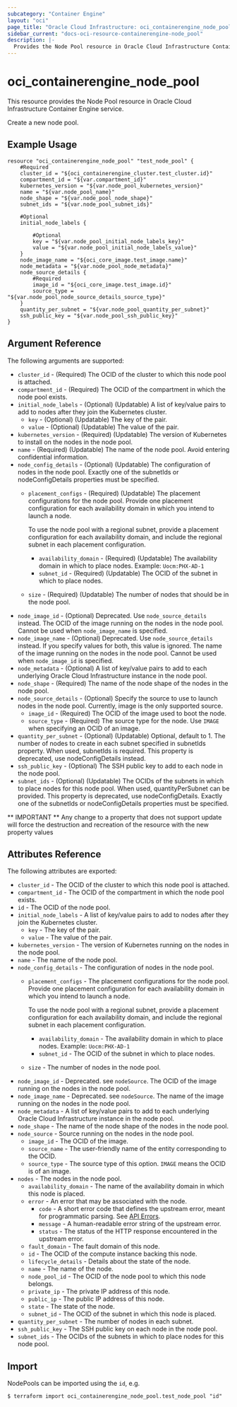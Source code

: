 ```yaml
---
subcategory: "Container Engine"
layout: "oci"
page_title: "Oracle Cloud Infrastructure: oci_containerengine_node_pool"
sidebar_current: "docs-oci-resource-containerengine-node_pool"
description: |-
  Provides the Node Pool resource in Oracle Cloud Infrastructure Container Engine service
---
```


# oci_containerengine_node_pool
This resource provides the Node Pool resource in Oracle Cloud Infrastructure Container Engine service.

Create a new node pool.

## Example Usage

```hcl
resource "oci_containerengine_node_pool" "test_node_pool" {
	#Required
	cluster_id = "${oci_containerengine_cluster.test_cluster.id}"
	compartment_id = "${var.compartment_id}"
	kubernetes_version = "${var.node_pool_kubernetes_version}"
	name = "${var.node_pool_name}"
	node_shape = "${var.node_pool_node_shape}"
	subnet_ids = "${var.node_pool_subnet_ids}"

	#Optional
	initial_node_labels {

		#Optional
		key = "${var.node_pool_initial_node_labels_key}"
		value = "${var.node_pool_initial_node_labels_value}"
	}
	node_image_name = "${oci_core_image.test_image.name}"
	node_metadata = "${var.node_pool_node_metadata}"
	node_source_details {
		#Required
		image_id = "${oci_core_image.test_image.id}"
		source_type = "${var.node_pool_node_source_details_source_type}"
	}
	quantity_per_subnet = "${var.node_pool_quantity_per_subnet}"
	ssh_public_key = "${var.node_pool_ssh_public_key}"
}
```

## Argument Reference

The following arguments are supported:

* `cluster_id` - (Required) The OCID of the cluster to which this node pool is attached.
* `compartment_id` - (Required) The OCID of the compartment in which the node pool exists.
* `initial_node_labels` - (Optional) (Updatable) A list of key/value pairs to add to nodes after they join the Kubernetes cluster.
	* `key` - (Optional) (Updatable) The key of the pair.
	* `value` - (Optional) (Updatable) The value of the pair.
* `kubernetes_version` - (Required) (Updatable) The version of Kubernetes to install on the nodes in the node pool.
* `name` - (Required) (Updatable) The name of the node pool. Avoid entering confidential information.
* `node_config_details` - (Optional) (Updatable) The configuration of nodes in the node pool. Exactly one of the subnetIds or nodeConfigDetails properties must be specified. 
	* `placement_configs` - (Required) (Updatable) The placement configurations for the node pool. Provide one placement configuration for each availability domain in which you intend to launch a node.

		To use the node pool with a regional subnet, provide a placement configuration for each availability domain, and include the regional subnet in each placement configuration. 
		* `availability_domain` - (Required) (Updatable) The availability domain in which to place nodes. Example: `Uocm:PHX-AD-1` 
		* `subnet_id` - (Required) (Updatable) The OCID of the subnet in which to place nodes.
	* `size` - (Required) (Updatable) The number of nodes that should be in the node pool. 
* `node_image_id` - (Optional) Deprecated. Use `node_source_details` instead. The OCID of the image running on the nodes in the node pool. Cannot be used when `node_image_name` is specified.
* `node_image_name` - (Optional) Deprecated. Use `node_source_details` instead. If you specify values for both, this value is ignored. The name of the image running on the nodes in the node pool. Cannot be used when `node_image_id` is specified.
* `node_metadata` - (Optional) A list of key/value pairs to add to each underlying Oracle Cloud Infrastructure instance in the node pool.
* `node_shape` - (Required) The name of the node shape of the nodes in the node pool.
* `node_source_details` - (Optional) Specify the source to use to launch nodes in the node pool. Currently, image is the only supported source. 
	* `image_id` - (Required) The OCID of the image used to boot the node.
	* `source_type` - (Required) The source type for the node. Use `IMAGE` when specifying an OCID of an image. 
* `quantity_per_subnet` - (Optional) (Updatable) Optional, default to 1. The number of nodes to create in each subnet specified in subnetIds property.  When used, subnetIds is required. This property is deprecated, use nodeConfigDetails instead. 
* `ssh_public_key` - (Optional) The SSH public key to add to each node in the node pool.
* `subnet_ids` - (Optional) (Updatable) The OCIDs of the subnets in which to place nodes for this node pool. When used, quantityPerSubnet can be provided. This property is deprecated, use nodeConfigDetails. Exactly one of the subnetIds or nodeConfigDetails properties must be specified. 


** IMPORTANT **
Any change to a property that does not support update will force the destruction and recreation of the resource with the new property values

## Attributes Reference

The following attributes are exported:

* `cluster_id` - The OCID of the cluster to which this node pool is attached.
* `compartment_id` - The OCID of the compartment in which the node pool exists.
* `id` - The OCID of the node pool.
* `initial_node_labels` - A list of key/value pairs to add to nodes after they join the Kubernetes cluster.
	* `key` - The key of the pair.
	* `value` - The value of the pair.
* `kubernetes_version` - The version of Kubernetes running on the nodes in the node pool.
* `name` - The name of the node pool.
* `node_config_details` - The configuration of nodes in the node pool.
	* `placement_configs` - The placement configurations for the node pool. Provide one placement configuration for each availability domain in which you intend to launch a node.

		To use the node pool with a regional subnet, provide a placement configuration for each availability domain, and include the regional subnet in each placement configuration. 
		* `availability_domain` - The availability domain in which to place nodes. Example: `Uocm:PHX-AD-1` 
		* `subnet_id` - The OCID of the subnet in which to place nodes.
	* `size` - The number of nodes in the node pool. 
* `node_image_id` - Deprecated. see `nodeSource`. The OCID of the image running on the nodes in the node pool. 
* `node_image_name` - Deprecated. see `nodeSource`. The name of the image running on the nodes in the node pool. 
* `node_metadata` - A list of key/value pairs to add to each underlying Oracle Cloud Infrastructure instance in the node pool.
* `node_shape` - The name of the node shape of the nodes in the node pool.
* `node_source` - Source running on the nodes in the node pool.
	* `image_id` - The OCID of the image.
	* `source_name` - The user-friendly name of the entity corresponding to the OCID. 
	* `source_type` - The source type of this option. `IMAGE` means the OCID is of an image. 
* `nodes` - The nodes in the node pool.
	* `availability_domain` - The name of the availability domain in which this node is placed.
	* `error` - An error that may be associated with the node.
		* `code` - A short error code that defines the upstream error, meant for programmatic parsing. See [API Errors](https://docs.cloud.oracle.com/iaas/Content/API/References/apierrors.htm).
		* `message` - A human-readable error string of the upstream error.
		* `status` - The status of the HTTP response encountered in the upstream error.
	* `fault_domain` - The fault domain of this node.
	* `id` - The OCID of the compute instance backing this node.
	* `lifecycle_details` - Details about the state of the node.
	* `name` - The name of the node.
	* `node_pool_id` - The OCID of the node pool to which this node belongs.
	* `private_ip` - The private IP address of this node.
	* `public_ip` - The public IP address of this node.
	* `state` - The state of the node.
	* `subnet_id` - The OCID of the subnet in which this node is placed.
* `quantity_per_subnet` - The number of nodes in each subnet.
* `ssh_public_key` - The SSH public key on each node in the node pool.
* `subnet_ids` - The OCIDs of the subnets in which to place nodes for this node pool.

## Import

NodePools can be imported using the `id`, e.g.

```
$ terraform import oci_containerengine_node_pool.test_node_pool "id"
```


